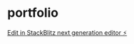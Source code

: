 # portfolio

[Edit in StackBlitz next generation editor ⚡️](https://stackblitz.com/~/github.com/maniparvas/portfolio)